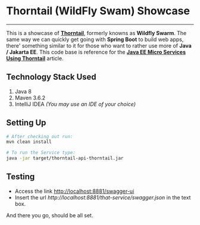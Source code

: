 # Thorntail (WildFly Swam) Showcase
---

This is a showcase of **[Thorntail](https://thorntail.io)**, formerly knowns as **Wildfly Swarm**. The same way we can quickly get going with **Spring Boot** to build web apps, there' something similar to it for those who want to rather use more of **Java / Jakarta EE**. This code base is reference for the **[Java EE Micro Services Using Thorntail](https://informingtechies.blogspot.com/2020/03/micro-services-using-thorntail.html)** article.


## Technology Stack Used

1. Java 8
2. Maven 3.6.2
3. IntelliJ IDEA *(You may use an IDE of your choice)*


## Setting Up

```bash
# After checking out run:
mvn clean install
```

```bash
# To run the Service type:
java -jar target/thorntail-api-thorntail.jar
```


## Testing                     

- Access the link [http://localhost:8881/swagger-ui](http://localhost:8881/swagger-ui)
- Insert the url *http://localhost:8881/that-service/swagger.json* in the text box. 


And there you go, should be all set. 
